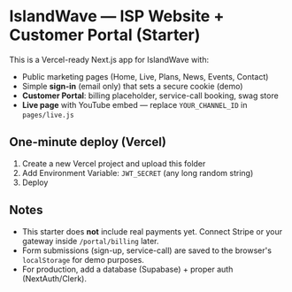 
# IslandWave — ISP Website + Customer Portal (Starter)

This is a Vercel-ready Next.js app for IslandWave with:
- Public marketing pages (Home, Live, Plans, News, Events, Contact)
- Simple **sign-in** (email only) that sets a secure cookie (demo)
- **Customer Portal**: billing placeholder, service-call booking, swag store
- **Live page** with YouTube embed — replace `YOUR_CHANNEL_ID` in `pages/live.js`

## One-minute deploy (Vercel)
1. Create a new Vercel project and upload this folder
2. Add Environment Variable: `JWT_SECRET` (any long random string)
3. Deploy

## Notes
- This starter does **not** include real payments yet. Connect Stripe or your gateway inside `/portal/billing` later.
- Form submissions (sign-up, service-call) are saved to the browser's `localStorage` for demo purposes.
- For production, add a database (Supabase) + proper auth (NextAuth/Clerk).

